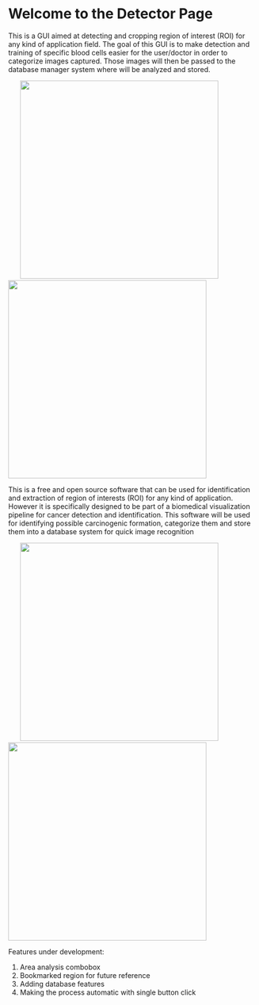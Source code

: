 # Welcome to the Detector Page
This is a GUI aimed at detecting and cropping region of interest (ROI) for any kind of application field. The goal of this GUI is to make detection and training of specific blood cells easier for the user/doctor in order to categorize images captured. Those images will then be passed to the database manager system where will be analyzed and stored.

<div>
&nbsp 
&nbsp 
&nbsp 
<img src="https://user-images.githubusercontent.com/55800613/79785111-527fa080-8311-11ea-9cde-d6098e4b652f.png" width="400" height="400">
&nbsp 
&nbsp 
&nbsp 
&nbsp 
&nbsp 
<img src="https://user-images.githubusercontent.com/55800613/79785126-58758180-8311-11ea-85c7-762804955271.png" width="400" height="400">
</div>

This is a free and open source software that can be used for identification and extraction of region of interests (ROI) for any kind of application. However it is specifically designed to be part of a biomedical visualization pipeline for cancer detection and identification. This software will be used for identifying possible carcinogenic formation, categorize them and store them into a database system for quick image recognition

<div>
&nbsp 
&nbsp 
&nbsp 
<img src="https://user-images.githubusercontent.com/55800613/79785137-5ad7db80-8311-11ea-88be-53f757ac1b47.png" width="400" height="400">
&nbsp 
&nbsp 
&nbsp 
&nbsp 
&nbsp 
<img src="https://user-images.githubusercontent.com/55800613/79785143-5e6b6280-8311-11ea-9cd7-f61cc7ec1071.png" width="400" height="400">
</div>

Features under development:
1. Area analysis combobox
2. Bookmarked region for future reference
3. Adding database features
4. Making the process automatic with single button click
